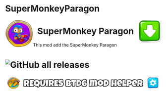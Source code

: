 # SuperMonkeyParagon

<a href="https://github.com/Mattcy1/SuperMonkeyParagon/releases/download/BTD6-Mods/SuperMonkeyParagon.dll">
    <img align="left" alt="Icon" height="90" src="Icon.png">
    <img align="right" alt="Download" height="75" src="https://raw.githubusercontent.com/gurrenm3/BTD-Mod-Helper/master/BloonsTD6%20Mod%20Helper/Resources/DownloadBtn.png">
</a>

<h1 align="center">SuperMonkey Paragon</h1>

This mod add the SuperMonkey Paragon

<h1 aling="left"><img alt="GitHub all releases" height="25" src="https://img.shields.io/github/downloads/Mattcy1/SuperMonkeyParagon/total?label=Total%20Dowloads"></h1>

[![Requires BTD6 Mod Helper](https://raw.githubusercontent.com/gurrenm3/BTD-Mod-Helper/master/banner.png)](https://github.com/gurrenm3/BTD-Mod-Helper#readme)

